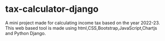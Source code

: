 # tax-calculator-django

A mini project made for calculating income tax based on the year 2022-23.
This web based tool is made using html,CSS,Bootstrap,JavaScript,Chartjs
and Python Django.
